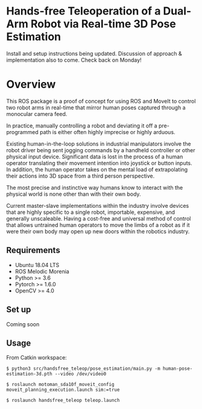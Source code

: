 # Hands-free Teleoperation of a Dual-Arm Robot via Real-time 3D Pose Estimation


Install and setup instructions being updated. Discussion of approach & implementation also to come. Check back on Monday!

# Overview

This ROS package is a proof of concept for using ROS and MoveIt to control two robot arms in real-time that mirror human poses captured through a monocular camera feed. 

In practice, manually controlling a robot and deviating it off a pre-programmed path is either often highly imprecise or highly arduous.

Existing human-in-the-loop solutions in industrial manipulators involve the robot driver being sent jogging commands by a handheld controller or other physical input device. Significant data is lost in the process of a human operator translating their movement intention into joystick or button inputs. In addition, the human operator takes on the mental load of extrapolating their actions into 3D space from a third person perspective.

The most precise and instinctive way humans know to interact with the physical world is none other than with their own body. 

Current master-slave implementations within the industry involve devices that are highly specific to a single robot, importable, expensive, and generally unscaleable. Having a cost-free and universal method of control that allows untrained human operators to move the limbs of a robot as if it were their own body may open up new doors within the robotics industry.

## Requirements
* Ubuntu 18.04 LTS
* ROS Melodic Morenia
* Python >= 3.6
* Pytorch >= 1.6.0
* OpenCV >= 4.0

## Set up
Coming soon

## Usage

From Catkin workspace:
```
$ python3 src/handsfree_teleop/pose_estimation/main.py -m human-pose-estimation-3d.pth --video /dev/video0
```
```
$ roslaunch motoman_sda10f_moveit_config moveit_planning_execution.launch sim:=true
```
```
$ roslaunch handsfree_teleop teleop.launch
```

